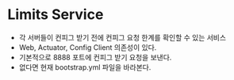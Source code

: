 # Limits Service
- 각 서버들이 컨피그 받기 전에 컨피그 요청 한계를 확인할 수 있는 서비스
- Web, Actuator, Config Client 의존성이 있다.
- 기본적으로 8888 포트에 컨피그 받기 요청을 보낸다.
- 없다면 현재 bootstrap.yml 파일을 바라본다.
